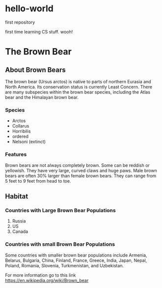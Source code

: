 # hello-world
first repository

first time learning CS stuff. wooh!

<!DOCTYPE html>
<html>
  <head>
    <title>Brown Bear</title>
    <meta name="author" content="Lucas Occhino">
  </head>
  <body>
    <h1> The Brown Bear </h1>
    <h2> About Brown Bears </h2>
    <p>The brown bear (Ursus arctos) is native to parts of northern Eurasia and North America. Its conservation status is currently Least Concern. There are many subspecies within the brown bear species, including the Atlas bear and the Himalayan brown bear.</p>
    <h3> Species </h3>
    <ul> 
      <li> Arctos </li>
      <li> Collarus </li>
      <li> Horribilis </li>
      <li> ordered </li>
      <li> Nelsoni (extinct) </li>
    </ul>
     <h3> Features </h3>
    <p>Brown bears are not always completely brown. Some can be reddish or yellowish. They have very large, curved claws and huge paws. Male brown bears are often 30% larger than female brown bears. They can range from 5 feet to 9 feet from head to toe.</p>
    <h2>Habitat</h2>
    <h3>Countries with Large Brown Bear Populations</h3>
    <ol> 
      <li> Russia </li>
      <li> US </li>
      <li> Canada </li>
    </ol>
    <h3>Countries with small Brown Bear Populations</h3>
      <p>Some countries with smaller brown bear populations include Armenia, Belarus, Bulgaria, China, Finland, France, Greece, India, Japan, Nepal, Poland, Romania, Slovenia, Turkmenistan, and Uzbekistan.</p>
    <p>For more information go to this link <a href=”/”> https://en.wikipedia.org/wiki/Brown_bear </a> 
  </body>
  </html> 
  
    
